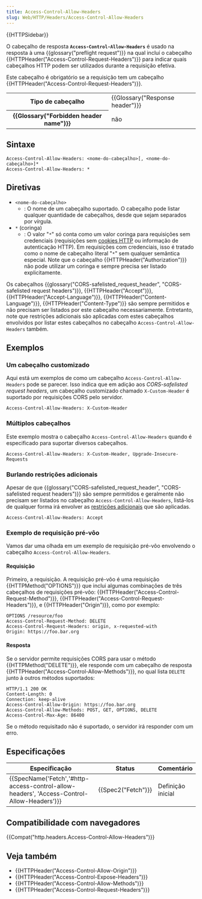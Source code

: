 ```yaml
---
title: Access-Control-Allow-Headers
slug: Web/HTTP/Headers/Access-Control-Allow-Headers
---
```


{{HTTPSidebar}}

O cabeçalho de resposta **`Access-Control-Allow-Headers`** é usado na resposta à uma {{glossary("preflight request")}} na qual incluí o cabeçalho {{HTTPHeader("Access-Control-Request-Headers")}} para indicar quais cabeçalhos HTTP podem ser utilizados durante a requisição efetiva.

Este cabeçalho é obrigatório se a requisição tem um cabeçalho {{HTTPHeader("Access-Control-Request-Headers")}}.

<table class="properties">
  <tbody>
    <tr>
      <th scope="row">Tipo de cabeçalho</th>
      <td>{{Glossary("Response header")}}</td>
    </tr>
    <tr>
      <th scope="row">{{Glossary("Forbidden header name")}}</th>
      <td>não</td>
    </tr>
  </tbody>
</table>

## Sintaxe

```
Access-Control-Allow-Headers: <nome-do-cabeçalho>[, <nome-do-cabeçalho>]*
Access-Control-Allow-Headers: *
```

## Diretivas

- `<nome-do-cabeçalho>`
  - : O nome de um cabeçalho suportado. O cabeçalho pode listar qualquer quantidade de cabeçalhos, desde que sejam separados por vírgula.
- `*` (coringa)
  - : O valor "`*`" só conta como um valor coringa para requisições sem credenciais (requisições sem [cookies HTTP](/pt-BR/docs/Web/HTTP/Cookies) ou informação de autenticação HTTP). Em requisições com credenciais, isso é tratado como o nome de cabeçalho literal "`*`" sem qualquer semântica especial. Note que o cabeçalho {{HTTPHeader("Authorization")}} não pode utilizar um coringa e sempre precisa ser listado explicitamente.

Os cabeçalhos {{glossary("CORS-safelisted_request_header", "CORS-safelisted request headers")}}, {{HTTPHeader("Accept")}}, {{HTTPHeader("Accept-Language")}}, {{HTTPHeader("Content-Language")}}, {{HTTPHeader("Content-Type")}} são sempre permitidos e não precisam ser listados por este cabeçalho necessariamente. Entretanto, note que restrições adicionais são aplicadas com estes cabeçalhos envolvidos por listar estes cabeçalhos no cabeçalho `Access-Control-Allow-Headers` também.

## Exemplos

### Um cabeçalho customizado

Aqui está um exemplos de como um cabeçalho `Access-Control-Allow-Headers` pode se parecer. Isso indica que em adição aos _CORS-safelisted request headers_, um cabeçalho customizado chamado `X-Custom-Header` é suportado por requisições CORS pelo servidor.

```
Access-Control-Allow-Headers: X-Custom-Header
```

### Múltiplos cabeçalhos

Este exemplo mostra o cabeçalho `Access-Control-Allow-Headers` quando é especificado para suportar diversos cabeçalhos.

```
Access-Control-Allow-Headers: X-Custom-Header, Upgrade-Insecure-Requests
```

### Burlando restrições adicionais

Apesar de que {{glossary("CORS-safelisted_request_header", "CORS-safelisted request headers")}} são sempre permitidos e geralmente não precisam ser listados no cabeçalho `Access-Control-Allow-Headers`, listá-los de qualquer forma irá envolver as [restrições adicionais](/pt-BR/docs/Glossary/CORS-safelisted_request_header#Additional_restrictions) que são aplicadas.

```
Access-Control-Allow-Headers: Accept
```

### Exemplo de requisição pré-vôo

Vamos dar uma olhada em um exemplo de requisição pré-vôo envolvendo o cabeçalho `Access-Control-Allow-Headers`.

#### Requisição

Primeiro, a requisição. A requisição pré-vôo é uma requisição {{HTTPMethod("OPTIONS")}} que inclui algumas combinações de três cabeçalhos de requisições pré-vôo: {{HTTPHeader("Access-Control-Request-Method")}}, {{HTTPHeader("Access-Control-Request-Headers")}}, e {{HTTPHeader("Origin")}}, como por exemplo:

```
OPTIONS /resource/foo
Access-Control-Request-Method: DELETE
Access-Control-Request-Headers: origin, x-requested-with
Origin: https://foo.bar.org
```

#### Resposta

Se o servidor permite requisições CORS para usar o método {{HTTPMethod("DELETE")}}, ele responde com um cabeçalho de resposta {{HTTPHeader("Access-Control-Allow-Methods")}}, no qual lista `DELETE` junto à outros métodos suportados:

```
HTTP/1.1 200 OK
Content-Length: 0
Connection: keep-alive
Access-Control-Allow-Origin: https://foo.bar.org
Access-Control-Allow-Methods: POST, GET, OPTIONS, DELETE
Access-Control-Max-Age: 86400
```

Se o método requisitado não é suportado, o servidor irá responder com um erro.

## Especificações

| Especificação                                                                                                            | Status                   | Comentário        |
| ------------------------------------------------------------------------------------------------------------------------ | ------------------------ | ----------------- |
| {{SpecName('Fetch','#http-access-control-allow-headers', 'Access-Control-Allow-Headers')}} | {{Spec2("Fetch")}} | Definição inicial |

## Compatibilidade com navegadores

{{Compat("http.headers.Access-Control-Allow-Headers")}}

## Veja também

- {{HTTPHeader("Access-Control-Allow-Origin")}}
- {{HTTPHeader("Access-Control-Expose-Headers")}}
- {{HTTPHeader("Access-Control-Allow-Methods")}}
- {{HTTPHeader("Access-Control-Request-Headers")}}
